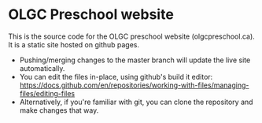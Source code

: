 # OLGC Preschool website 

This is the source code for the OLGC preschool website (olgcpreschool.ca). It is a static site hosted on github pages. 

- Pushing/merging changes to the master branch will update the live site automatically.
- You can edit the files in-place, using github's build it editor: https://docs.github.com/en/repositories/working-with-files/managing-files/editing-files
- Alternatively, if you're familiar with git, you can clone the repository and make changes that way.
  

